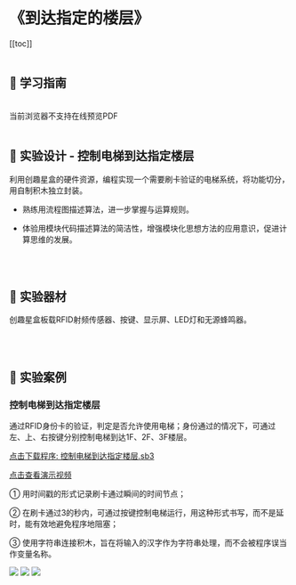 # 《到达指定的楼层》

[[toc]]
<br><br>

## 📒 学习指南

<br>
<object data="/tutorial/yj6box/pdf/第21课到达指定的楼层.pdf" type="application/pdf" width=1200 height=800 name="到达指定的楼层">
当前浏览器不支持在线预览PDF
</object>

<br>
<br>

## 📐 实验设计 - 控制电梯到达指定楼层

利用创趣星盒的硬件资源，编程实现一个需要刷卡验证的电梯系统，将功能切分，用自制积木独立封装。

- 熟练用流程图描述算法，进一步掌握与运算规则。

- 体验用模块代码描述算法的简洁性，增强模块化思想方法的应用意识，促进计算思维的发展。

<br><br>

## 🧰 实验器材

创趣星盒板载RFID射频传感器、按键、显示屏、LED灯和无源蜂鸣器。

<br><br>

## 🌰 实验案例

### 控制电梯到达指定楼层

通过RFID身份卡的验证，判定是否允许使用电梯；身份通过的情况下，可通过左、上、右按键分别控制电梯到达1F、2F、3F楼层。

<a href="/tutorial/yj6box/sb3/06/控制电梯到达指定楼层.sb3">点击下载程序: 控制电梯到达指定楼层.sb3</a>

<a href="https://www.cfunworld.com" target="_blank">点击查看演示视频</a>

① 用时间戳的形式记录刷卡通过瞬间的时间节点；

② 在刷卡通过3的秒内，可通过按键控制电梯运行，用这种形式书写，而不是延时，能有效地避免程序地阻塞；

③ 使用字符串连接积木，旨在将输入的汉字作为字符串处理，而不会被程序误当作变量名称。

<img src="/images/06/控制电梯到达指定楼层1.png">

<img src="/images/06/控制电梯到达指定楼层2.png">

<img src="/images/06/控制电梯到达指定楼层3.png">










